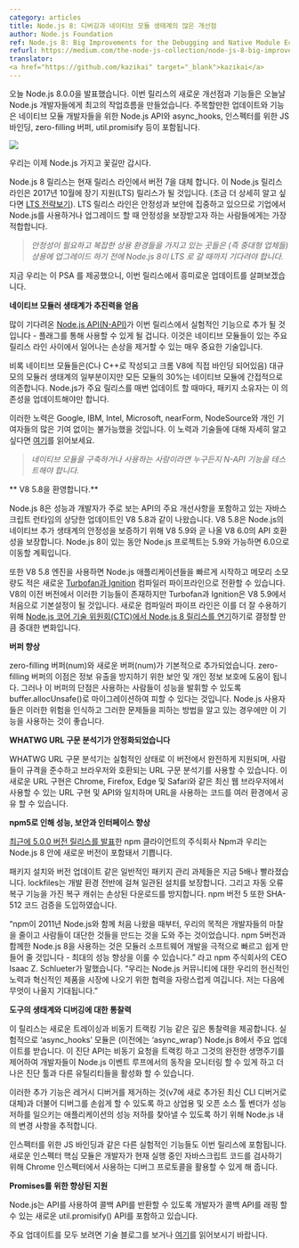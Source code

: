 ```yaml
---
category: articles
title: Node.js 8: 디버깅과 네이티브 모듈 생태계의 많은 개선점
author: Node.js Foundation
ref: Node.js 8: Big Improvements for the Debugging and Native Module Ecosystem
refurl: https://medium.com/the-node-js-collection/node-js-8-big-improvements-for-the-debugging-and-native-module-ecosystem-58454861f2fc
translator:
<a href="https://github.com/kazikai" target="_blank">kazikai</a>
---
```

<!--
We are excited to announce Node.js 8.0.0 today. The new improvements and features of this release create the best workflow for Node.js developers to date. Highlighted updates and features include adding Node.js API for native module developers, async_hooks, JS bindings for the inspector, zero-filling Buffers, util.promisify and more.
-->
오늘 Node.js 8.0.0을 발표했습니다. 이번 릴리스의 새로운 개선점과 기능들은 오늘날 Node.js 개발자들에게 최고의 작업흐름을 만들었습니다.
주목할만한 업데이트와 기능은 네이티브 모듈 개발자들을 위한 Node.js API와 async_hooks, 인스펙터를 위한 JS 바인딩, zero-filling 버퍼, util.promisify 등이 포함됩니다.

![](https://cdn-images-1.medium.com/max/800/1*6-_PzFOl9FRNZPn-LEOi4Q.jpeg)

<!--Throwing confetti now that we have Node.js 8!-->
우리는 이제 Node.js 가지고 꽃길만 갑시다.

<!--
The Node.js 8 release, replaces version 7 in our current release line. The Node.js release line will become a Node.js Long Term Support (LTS) release in October 2017 (more details on [LTS strategy here](https://github.com/nodejs/LTS)). The LTS release line is focused on stability and security and is best for those who want guaranteed stability when they upgrade and/or are using Node.js in the enterprise.
-->
Node.js 8 릴리스는 현재 릴리스 라인에서 버전 7을 대체 합니다.
이 Node.js 릴리스 라인은 2017년 10월에 장기 지원(LTS) 릴리스가 될 것입니다. (조금 더 상세히 알고 싶다면 [LTS 전략보기](https://github.com/nodejs/LTS)). LTS 릴리스 라인은 안정성과 보안에 집중하고 있으므로 기업에서 Node.js를 사용하거나 업그레이드 할 때 안정성을 보장받고자 하는 사람들에게는 가장 적합합니다.

<!--
> _Those who need stability and have complex production environments (i.e. medium and large enterprises) should wait until Node.js 8 goes into LTS before upgrading it for production._
-->
> _안정성이 필요하고 복잡한 상용 환경들을 가지고 있는 곳들은 (즉 중대형 업체들) 상용에 업그레이드 하기 전에 Node.js 8이 LTS 로 갈 때까지 기다려야 합니다._

<!--
Now that we’ve provided this PSA, let’s dive into the interesting updates in this release.
-->
지금 우리는 이 PSA 를 제공했으니, 이번 릴리스에서 흥미로운 업데이트를 살펴보겠습니다.

<!--
**Native Modular Ecosystem Gets a Boost**
-->
**네이티브 모듈러 생태계가 추진력을 얻음**

<!--
The much awaited[Node.js API (N-API)](https://medium.com/the-node-js-collection/ibm-intel-microsoft-mozilla-and-nodesource-join-forces-on-node-js-48e21ffb697d) will be added as an experimental feature to this release — it will be behind a flag. This is an incredibly important technology as it will eliminate breakage that happens between major releases lines with native modules.
-->
많이 기다려온 [Node.js API(N-API)](https://medium.com/the-node-js-collection/ibm-intel-microsoft-mozilla-and-nodesource-join-forces-on-node-js-48e21ffb697d)가 이번 릴리스에서 실험적인 기능으로 추가 될 것입니다 - 플래그를 통해 사용할 수 있게 될 겁니다. 이것은 네이티브 모듈들이 있는 주요 릴리스 라인 사이에서 일어나는 손상을 제거할 수 있는 매우 중요한 기술입니다.  

<!--
Although native modules (modules written in C or C++ and directly bound to the Chrome V8) are a small portion of the massive modular ecosystem, 30 percent of all modules rely indirectly on native modules. Every time Node.js has a major release update, package maintainers have to update these dependencies.
-->
비록 네이티브 모듈들은(C나 C++로 작성되고 크롬 V8에 직접 바인딩 되어있음) 대규모의 모듈러 생태계의 일부분이지만 모든 모듈의 30%는 네이티브 모듈에 간접적으로 의존합니다. Node.js가 주요 릴리스를 매번 업데이트 할 때마다, 패키지 소유자는 이 의존성을 업데이트해야만 합니다.

<!--
These efforts would not be possible without significant contributions from Google, IBM, Intel, Microsoft, nearForm, NodeSource and individual contributors. Read the full details around these efforts and this technology [here](https://medium.com/@nodejs/n-api-next-generation-node-js-apis-for-native-modules-169af5235b06).
-->
이러한 노력은 Google, IBM, Intel, Microsoft, nearForm, NodeSource와 개인 기여자들의 많은 기여 없이는 불가능했을 것입니다. 이 노력과 기술들에 대해 자세히 알고 싶다면 [여기](https://medium.com/@nodejs/n-api-next-generation-node-js-apis-for-native-modules-169af5235b06)를 읽어보세요.

<!--
> _Anyone who builds or uses native modules should test out the N-API feature._
-->
> _네이티브 모듈을 구축하거나 사용하는 사람이라면 누구든지 N-API 기능을 테스트해야 합니다._

<!--
**Welcome, V8 5.8**
-->
** V8 5.8을 환영합니다.**

<!--
Node.js 8 ships with V8 5.8, a significant update to the JavaScript runtime that includes major improvements in performance and developer facing APIs. V8 5.8 is guaranteed to have forwards ABI compatibility with V8 5.9 and the upcoming V8 6.0, which will help ensure stability of the Node.js native addon ecosystem. During Node.js 8’s lifetime, the Node.js Project plans to move to 5.9 and possibly 6.0.
-->
Node.js 8은 성능과 개발자가 주로 보는 API의 주요 개선사항을 포함하고 있는 자바스크립트 런타임의 상당한 업데이트인 V8 5.8과 같이 나왔습니다. V8 5.8은 Node.js의 네이티브 추가 생태계의 안정성을 보증하기 위해 V8 5.9와 곧 나올 V8 6.0의 API 호환성을 보장합니다. Node.js 8이 있는 동안 Node.js 프로젝트는 5.9와 가능하면 6.0으로 이동할 계획입니다.

<!--
The V8 5.8 engine also helps set up a pending transition to the new [Turbofan and Ignition](https://v8project.blogspot.com/2017/05/launching-ignition-and-turbofan.html) compiler pipeline, which leads to lower memory consumption and faster startup across Node.js applications. Although this has existed in previous versions of V8, TurboFan and Ignition will be enabled by default for the first time in V8 5.9\. The new compiler pipeline represents such a significant change that the [Node.js Core Technical Committee (CTC) chose to postpone](https://medium.com/the-node-js-collection/node-js-8-0-0-has-been-delayed-and-will-ship-on-or-around-may-30th-cd38ba96980d) the Node.js 8 release in order to better accommodate it.
-->
또한 V8 5.8 엔진을 사용하면 Node.js 애플리케이션들을 빠르게 시작하고 메모리 소모량도 적은 새로운 [Turbofan과 Ignition](https://v8project.blogspot.com/2017/05/launching-ignition-and-turbofan.html) 컴파일러 파이프라인으로 전환할 수 있습니다. V8의 이전 버전에서 이러한 기능들이 존재하지만 Turbofan과 Ignition은 V8 5.9에서 처음으로 기본설정이 될 것입니다. 새로운 컴파일러 파이프 라인은 이를 더 잘 수용하기 위해 [Node.js 코어 기술 위원회(CTC)에서 Node.js 8 릴리스를 연기](https://medium.com/the-node-js-collection/node-js-8-0-0-has-been-delayed-and-will-ship-on-or-around-may-30th-cd38ba96980d)하기로 결정할 만큼 중대한 변화입니다.

<!--
**Buffer Improvements**
-->
**버퍼 향상**

<!--
The zero-filling Buffer (num) and a new Buffer (num) are added by default. The benefit of the zero-filling Buffer helps with security and privacy to prevent information leaks. However, the downside with this buffer is that folks using it will take performance hits, but this can be avoided by migrating to buffer.allocUnsafe(). It is suggested that Node.js users only use this function, if they are aware of the risks and know how to avoid those problems.
-->
zero-filling 버퍼(num)와 새로운 버퍼(num)가 기본적으로 추가되었습니다. zero-filling 버퍼의 이점은 정보 유출을 방지하기 위한 보안 및 개인 정보 보호에 도움이 됩니다. 그러나 이 버퍼의 단점은 사용하는 사람들이 성능을 발휘할 수 있도록 buffer.allocUnsafe()로 마이그레이션하여 피할 수 있다는 것입니다. Node.js 사용자들은 이러한 위험을 인식하고 그러한 문제들을 피하는 방법을 알고 있는 경우에만 이 기능을 사용하는 것이 좋습니다.

<!--
**WHATWG URL Parser is Now Stable**
-->
**WHATWG URL 구문 분석기가 안정화되었습니다**

<!--
WHATWG URL parser goes from experimental status to fully supported in this version, allowing people to use a URL parser that is compliant to the spec and more compatible with the browser. This new URL implementation matches the URL implementation and API available in modern web browsers like Chrome, Firefox, Edge and Safari, allowing code using URLs to be shared across environments.
-->
WHATWG URL 구문 분석기는 실험적인 상태로 이 버전에서 완전하게 지원되며, 사람들이 규격을 준수하고 브라우저와 호환되는 URL 구문 분석기를 사용할 수 있습니다. 이 새로운 URL 구현은 Chrome, Firefox, Edge 및 Safari와 같은 최신 웹 브라우저에서 사용할 수 있는 URL 구현 및 API와 일치하며 URL을 사용하는 코드를 여러 환경에서 공유 할 수 있습니다.

<!--
**Performance, Security and Interface Boost in npm@5**
-->
**npm5로 인해 성능, 보안과 인터페이스 향상**

<!--
Npm, Inc. [recently announced the release of version 5.0.0](https://medium.com/npm-inc/npm-5-is-now-latest-d674e9e3b0ec) of the npm client and we are happy to include this new version within Node.js 8.
-->
[최근에 5.0.0 버전 릴리스를 발표](https://medium.com/npm-inc/npm-5-is-now-latest-d674e9e3b0ec)한 npm 클라이언트의 주식회사 Npm과 우리는 Node.js 8 안에 새로운 버전이 포함돼서 기쁩니다.

<!--
Common package management tasks such as package installation and version updates are now up to five times faster; lockfiles ensure consistent installations across development environments; and a self-healing cache with automatic error recovery protects against corrupted downloads. npm@5 also introduces SHA-512 code verification.
-->
패키지 설치와 버전 업데이트 같은 일반적인 패키지 관리 과제들은 지금 5배나 빨라졌습니다. lockfiles는 개발 환경 전반에 걸쳐 일관된 설치를 보장합니다. 그리고 자동 오류 복구 기능을 가진 복구 캐쉬는 손상된 다운로드를 방지합니다. npm 버전 5 또한 SHA-512 코드 검증을 도입하였습니다.

<!--
“Since npm first shipped with Node.js in 2011, our mission has been to reduce friction for Node.js developers and help people build amazing things. Using Node.js 8 with npm@5 will make modular software development dramatically faster and easier — it’s the largest performance improvement ever,” said Isaac Z. Schlueter, CEO of npm, Inc. “We’re proud of our commitment to the Node.js community, and collaboration to bring innovative products to market. I’m excited to see what comes next.”
-->
“npm이 2011년 Node.js와 함께 처음 나왔을 때부터, 우리의 목적은 개발자들의 마찰을 줄이고 사람들이 대단한 것들을 만드는 것을 도와 주는 것이었습니다. npm 5버전과 함께한 Node.js 8을 사용하는 것은 모듈러 소프트웨어 개발을 극적으로 빠르고 쉽게 만들어 줄 것입니다 - 최대의 성능 향상을 이룰 수 있습니다.” 라고 npm 주식회사의 CEO Isaac Z. Schlueter가 말했습니다. “우리는 Node.js 커뮤니티에 대한 우리의 헌신적인 노력과 혁신적인 제품을 시장에 나오기 위한 협력을 자랑스럽게 여깁니다. 저는 다음에 무엇이 나올지 기대됩니다.”

<!--
**Insights to the Tooling Ecosystem and Debugging**
-->
**도구의 생태계와 디버깅에 대한 통찰력**

<!--
This release line will provide deep insight via the new tracing and async tracking features. The experimental ‘async_hooks’ module (formerly ‘async_wrap’) received a major update in Node.js 8\. This diagnostics API allows developers to monitor the operation of the Node.js event loop, tracking asynchronous request and handles through their complete lifecycle and enabling better diagnostic tools and other utilities.
-->
이 릴리스는 새로운 트레이싱과 비동기 트랙킹 기능 같은 깊은 통찰력을 제공합니다. 실험적으로 ‘async_hooks’ 모듈은 (이전에는 ‘async_wrap’) Node.js 8에서 주요 업데이트를 받습니다. 이
진단 API는 비동기 요청을 트랙킹 하고 그것의 완전한 생명주기를 제어하여 개발자들이 Node.js 이벤트 루프에서의 동작을 모니터링 할 수 있게 하고 더 나은 진단 툴과 다른 유틸리티들을 활성화 할 수 있습니다.

<!--
These additions, along with the removal of the legacy debugger (which is replaced by the newer CLI debugger that landed in v7) make it easier to debug and track changes within Node.js, allowing commercial and open source tooling vendors to pinpoint performance degradation in Node.js applications.
-->
이러한 추가 기능은 레거시 디버거를 제거하는 것(v7에 새로 추가된 최신 CLI 디버거로 대체)과 더불어 디버그를 손쉽게 할 수 있도록 하고 상업용 및 오픈 소스 툴 벤더가 성능 저하를 일으키는 애플리케이션의 성능 저하를 찾아낼 수 있도록 하기 위해 Node.js 내의 변경 사항을 추적합니다.

<!--
Another experimental feature added to this release includes JS bindings for the inspector. The new inspector core module enables developers to leverage the debug protocol used by the Chrome inspector in order to inspect currently running JavaScript code.
-->
인스펙터를 위한 JS 바인딩과 같은 다른 실험적인 기능들도 이번 릴리스에 포함됩니다. 새로운 인스펙터 핵심 모듈은 개발자가 현재 실행 중인 자바스크립트 코드를 검사하기 위해 Chrome 인스펙터에서 사용하는 디버그 프로토콜을 활용할 수 있게 해 줍니다.

<!--
**Improved Support for Promises**
-->
**Promises를 위한 향상된 지원**

<!--
Node.js includes a new util.promisify() API that allows developers to wrap callback APIs to return Promises with little overhead, using a standard API.
-->
Node.js는 API를 사용하여 콜백 API를 반환할 수 있도록 개발자가 콜백 API를 래핑 할 수 있는 새로운 util.promisify() API를 포함하고 있습니다.

<!--
For all of our major updates, please go to our technical blog and read more [here](https://nodejs.org/en/blog/release/v8.0.0/).
-->
주요 업데이트를 모두 보려면 기술 블로그를 보거나 [여기](https://nodejs.org/en/blog/release/v8.0.0/)를 읽어보시기 바랍니다.

